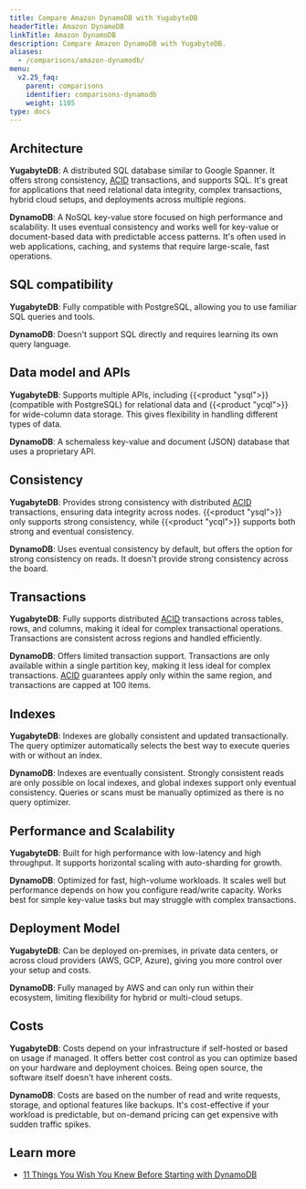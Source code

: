 ```yaml
---
title: Compare Amazon DynamoDB with YugabyteDB
headerTitle: Amazon DynamoDB
linkTitle: Amazon DynamoDB
description: Compare Amazon DynamoDB with YugabyteDB.
aliases:
  - /comparisons/amazon-dynamodb/
menu:
  v2.25_faq:
    parent: comparisons
    identifier: comparisons-dynamodb
    weight: 1105
type: docs
---
```


## Architecture

**YugabyteDB**: A distributed SQL database similar to Google Spanner. It offers strong consistency, [ACID](../../../architecture/key-concepts/#acid) transactions, and supports SQL. It's great for applications that need relational data integrity, complex transactions, hybrid cloud setups, and deployments across multiple regions.

**DynamoDB**: A NoSQL key-value store focused on high performance and scalability. It uses eventual consistency and works well for key-value or document-based data with predictable access patterns. It's often used in web applications, caching, and systems that require large-scale, fast operations.

## SQL compatibility

**YugabyteDB**: Fully compatible with PostgreSQL, allowing you to use familiar SQL queries and tools.

**DynamoDB**: Doesn't support SQL directly and requires learning its own query language.

## Data model and APIs

**YugabyteDB**: Supports multiple APIs, including {{<product "ysql">}} (compatible with PostgreSQL) for relational data and {{<product "ycql">}} for wide-column data storage. This gives flexibility in handling different types of data.

**DynamoDB**: A schemaless key-value and document (JSON) database that uses a proprietary API.

## Consistency

**YugabyteDB**: Provides strong consistency with distributed [ACID](../../../architecture/key-concepts#acid) transactions, ensuring data integrity across nodes. {{<product "ysql">}} only supports strong consistency, while {{<product "ycql">}} supports both strong and eventual consistency.

**DynamoDB**: Uses eventual consistency by default, but offers the option for strong consistency on reads. It doesn't provide strong consistency across the board.

## Transactions

**YugabyteDB**: Fully supports distributed [ACID](../../../architecture/key-concepts#acid) transactions across tables, rows, and columns, making it ideal for complex transactional operations. Transactions are consistent across regions and handled efficiently.

**DynamoDB**: Offers limited transaction support. Transactions are only available within a single partition key, making it less ideal for complex transactions. [ACID](../../../architecture/key-concepts#acid) guarantees apply only within the same region, and transactions are capped at 100 items.

## Indexes

**YugabyteDB**: Indexes are globally consistent and updated transactionally. The query optimizer automatically selects the best way to execute queries with or without an index.

**DynamoDB**: Indexes are eventually consistent. Strongly consistent reads are only possible on local indexes, and global indexes support only eventual consistency. Queries or scans must be manually optimized as there is no query optimizer.

## Performance and Scalability

**YugabyteDB**: Built for high performance with low-latency and high throughput. It supports horizontal scaling with auto-sharding for growth.

**DynamoDB**: Optimized for fast, high-volume workloads. It scales well but performance depends on how you configure read/write capacity. Works best for simple key-value tasks but may struggle with complex transactions.

## Deployment Model

**YugabyteDB**: Can be deployed on-premises, in private data centers, or across cloud providers (AWS, GCP, Azure), giving you more control over your setup and costs.

**DynamoDB**: Fully managed by AWS and can only run within their ecosystem, limiting flexibility for hybrid or multi-cloud setups.

## Costs

**YugabyteDB**: Costs depend on your infrastructure if self-hosted or based on usage if managed. It offers better cost control as you can optimize based on your hardware and deployment choices. Being open source, the software itself doesn't have inherent costs.

**DynamoDB**: Costs are based on the number of read and write requests, storage, and optional features like backups. It's cost-effective if your workload is predictable, but on-demand pricing can get expensive with sudden traffic spikes.

## Learn more

- [11 Things You Wish You Knew Before Starting with DynamoDB](https://www.yugabyte.com/blog/11-things-you-wish-you-knew-before-starting-with-dynamodb/)

